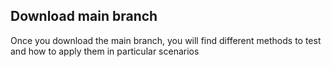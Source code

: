 ## Download main branch
Once you download the main branch, you will find different methods to test and how to apply them in particular scenarios
